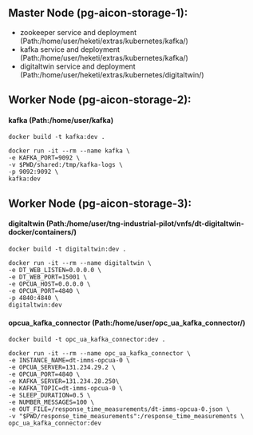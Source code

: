 ## Master Node (pg-aicon-storage-1):
* zookeeper service and deployment (Path:/home/user/heketi/extras/kubernetes/kafka/)
* kafka service and deployment (Path:/home/user/heketi/extras/kubernetes/kafka/)
* digitaltwin service and deployment (Path:/home/user/heketi/extras/kubernetes/digitaltwin/)

## Worker Node (pg-aicon-storage-2):
#### kafka (Path:/home/user/kafka)
```
docker build -t kafka:dev .
```
```
docker run -it --rm --name kafka \
-e KAFKA_PORT=9092 \
-v $PWD/shared:/tmp/kafka-logs \
-p 9092:9092 \
kafka:dev
```

## Worker Node (pg-aicon-storage-3):
#### digitaltwin (Path:/home/user/tng-industrial-pilot/vnfs/dt-digitaltwin-docker/containers/)
```
docker build -t digitaltwin:dev . 
```
```
docker run -it --rm --name digitaltwin \
-e DT_WEB_LISTEN=0.0.0.0 \
-e DT_WEB_PORT=15001 \
-e OPCUA_HOST=0.0.0.0 \
-e OPCUA_PORT=4840 \
-p 4840:4840 \
digitaltwin:dev
``` 
#### opcua_kafka_connector (Path:/home/user/opc_ua_kafka_connector/)
```
docker build -t opc_ua_kafka_connector:dev .
```
```
docker run -it --rm --name opc_ua_kafka_connector \
-e INSTANCE_NAME=dt-imms-opcua-0 \
-e OPCUA_SERVER=131.234.29.2 \
-e OPCUA_PORT=4840 \
-e KAFKA_SERVER=131.234.28.250\
-e KAFKA_TOPIC=dt-imms-opcua-0 \
-e SLEEP_DURATION=0.5 \
-e NUMBER_MESSAGES=100 \
-e OUT_FILE=/response_time_measurements/dt-imms-opcua-0.json \
-v "$PWD/response_time_measurements":/response_time_measurements \
opc_ua_kafka_connector:dev
```

